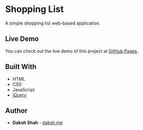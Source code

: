 # Shopping List

A simple shopping list web-based application.

## Live Demo

You can check out the live demo of this project at [GitHub Pages](https://dakshshah96.github.io/shopping-list/).

## Built With

* HTML
* CSS
* JavaScript
* [jQuery](http://jquery.com/)

## Author

* **Daksh Shah** - [daksh.me](https://daksh.me)